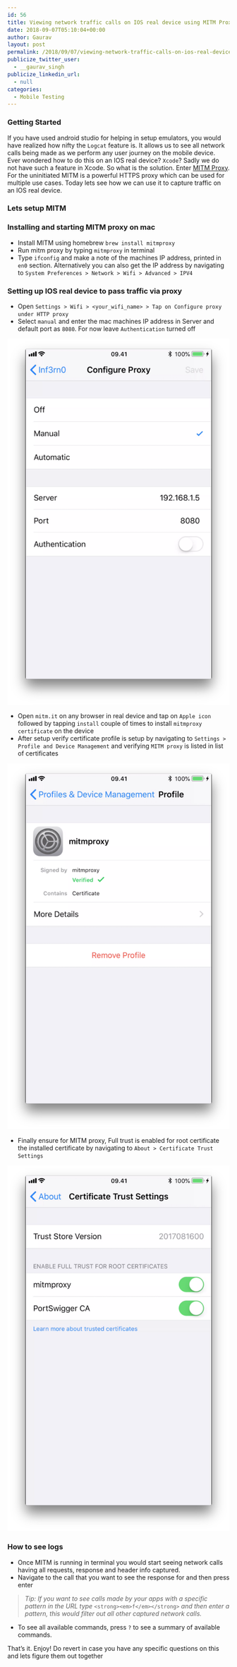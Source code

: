 ```yaml
---
id: 56
title: Viewing network traffic calls on IOS real device using MITM Proxy
date: 2018-09-07T05:10:04+00:00
author: Gaurav
layout: post
permalink: /2018/09/07/viewing-network-traffic-calls-on-ios-real-device-using-mitm-proxy/
publicize_twitter_user:
  - __gaurav_singh
publicize_linkedin_url:
  - null
categories:
  - Mobile Testing
---
```


### Getting Started

If you have used android studio for helping in setup emulators, you would have realized how nifty
the `Logcat` feature is. It allows us to see all network calls being made as we perform any user
journey on the mobile device. Ever wondered how to do this on an IOS real device? `Xcode`? Sadly we
do not have such a feature in Xcode. So what is the solution. Enter
<a href="https://mitmproxy.org/" target="_blank">MITM Proxy</a>. For the uninitiated MITM is a
powerful HTTPS proxy which can be used for multiple use cases. Today lets see how we can use it to
capture traffic on an IOS real device.

### Lets setup&nbsp;MITM

### Installing and starting MITM proxy on&nbsp;mac

- Install MITM using homebrew `brew install mitmproxy`
- Run mitm proxy by typing `mitmproxy` in terminal
- Type `ifconfig` and make a note of the machines IP address, printed in `en0` section.
  Alternatively you can also get the IP address by navigating to
  `System Preferences > Network > Wifi > Advanced > IPV4`

### Setting up IOS real device to pass traffic via&nbsp;proxy

- Open `Settings > Wifi > <your_wifi_name> > Tap on Configure proxy under HTTP proxy`
- Select `manual` and enter the mac machines IP address in Server and default port as `8080`. For
  now leave `Authentication` turned off

![Configure proxy](/assets/images/wp-content/uploads/2018/09/56f52-1jb1p2scv7g2trj3qgsassa.png)

- Open `mitm.it` on any browser in real device and tap on `Apple icon` followed by tapping `install`
  couple of times to install `mitmproxy certificate` on the device
- After setup verify certificate profile is setup by navigating to
  `Settings > Profile and Device Management` and verifying `MITM proxy` is listed in list of
  certificates

![Profile and device management](/assets/images/wp-content/uploads/2018/09/4ee92-1ydo2blcajvc6a-hjfk0c7w.png)

- Finally ensure for MITM proxy, Full trust is enabled for root certificate the installed
  certificate by navigating to `About > Certificate Trust Settings`

![About certificate trust settings](/assets/images/wp-content/uploads/2018/09/3c118-1jcqnjz0dp9t6geffwxixxw.png)

### How to see&nbsp;logs

- Once MITM is running in terminal you would start seeing network calls having all requests,
  response and header info captured.
- Navigate to the call that you want to see the response for and then press enter

> _Tip: If you want to see calls made by your apps with a specific pattern in the URL type_
> `<strong><em>f</em></strong>` _and then enter a pattern, this would filter out all other captured
> network&nbsp;calls._

- To see all available commands, press&nbsp;`?` to see a summary of available commands.

That’s it. Enjoy! Do revert in case you have any specific questions on this and lets figure them out
together
